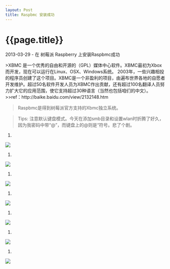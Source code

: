 ```yaml
---
layout: Post
title: Raspbmc 安装成功
---
```


{{page.title}}
======

<p class="meta">2013-03-29 - 在 树莓派 Raspberry 上安装Raspbmc成功</p>
>XBMC 是一个优秀的自由和开源的（GPL）媒体中心软件。XBMC最初为Xbox而开发，现在可以运行在Linux、OSX、Windows系统。 2003年，一些兴趣相投的程序员创建了这个项目。XBMC是一个非盈利的项目，由遍布世界各地的自愿者开发维护。超过50名软件开发人员为XBMC作出贡献，还有超过100名翻译人员努力扩大它的应用范围，使它支持超过30种语言（当然也包括咱们的中文）。 
>>ref：http://baike.baidu.com/view/2132148.htm


>Raspbmc是得到树莓派官方支持的Xbmc独立系统。

>Tips:
>注意默认键盘模式。今天在添加smb目录和设置wlan时折腾了好久，因为我密码中带“@”，而键盘上的@则是“符号。悲了个剧。


1. 
<a href="{{site.baseurl}}/images/raspberrypi/2/1.jpg" target="_blank"> <img src="{{site.baseurl}}/images/raspberrypi/2/1.jpg"></a>


1. 
<img src="{{site.baseurl}}/images/raspberrypi/2/2.jpg">

1. 
<img src="{{site.baseurl}}/images/raspberrypi/2/3.jpg">

1. 
<img src="{{site.baseurl}}/images/raspberrypi/2/4.jpg">

1. 
<img src="{{site.baseurl}}/images/raspberrypi/2/5.jpg">

1. 
<img src="{{site.baseurl}}/images/raspberrypi/2/6.jpg">

1. 
<img src="{{site.baseurl}}/images/raspberrypi/2/7.jpg">
